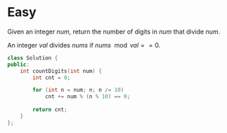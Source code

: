 # Easy

Given an integer $num$, return the number of digits in $num$ that divide $num$.

An integer $val$ divides $nums$ if $nums \mod val == 0$.

```cpp
class Solution {
public:
    int countDigits(int num) {
        int cnt = 0;

        for (int n = num; n; n /= 10)
            cnt += num % (n % 10) == 0;
        
        return cnt;
    }
};
```
